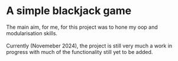 # A simple blackjack game
The main aim, for me, for this project was to hone my oop and modularisation skills.<br>  
Currently (Novemeber 2024), the project is still very much a work in progress with much of the functionality still yet to be added. 
